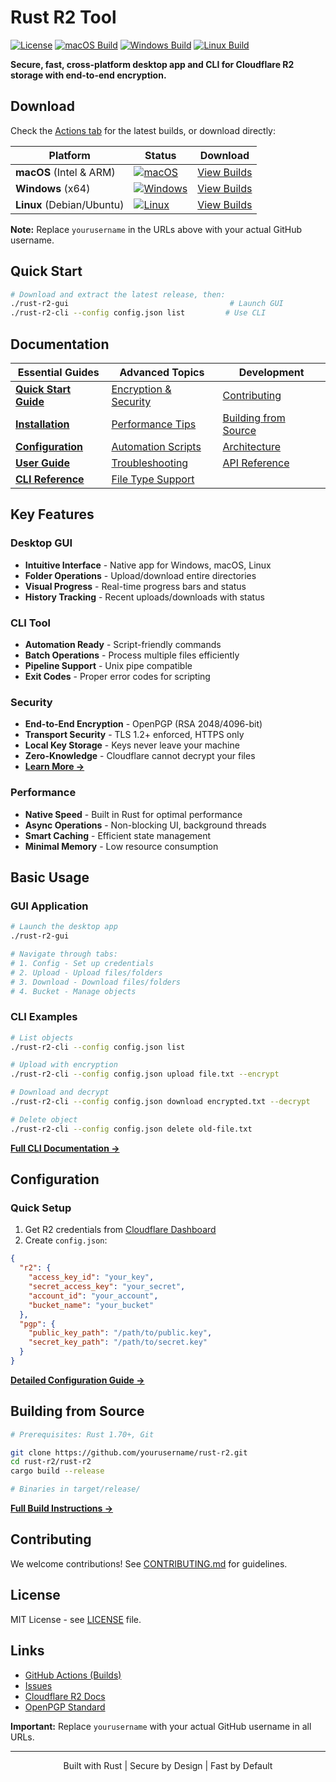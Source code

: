 # Rust R2 Tool

[![License](https://img.shields.io/badge/license-MIT-blue.svg)](LICENSE)
[![macOS Build](https://github.com/yourusername/rust-r2/actions/workflows/build-macos.yml/badge.svg)](https://github.com/yourusername/rust-r2/actions/workflows/build-macos.yml)
[![Windows Build](https://github.com/yourusername/rust-r2/actions/workflows/build-windows.yml/badge.svg)](https://github.com/yourusername/rust-r2/actions/workflows/build-windows.yml)
[![Linux Build](https://github.com/yourusername/rust-r2/actions/workflows/build-linux.yml/badge.svg)](https://github.com/yourusername/rust-r2/actions/workflows/build-linux.yml)

**Secure, fast, cross-platform desktop app and CLI for Cloudflare R2 storage with end-to-end encryption.**

## Download

Check the [Actions tab](https://github.com/yourusername/rust-r2/actions) for the latest builds, or download directly:

| Platform | Status | Download |
|----------|--------|----------|
| **macOS** (Intel & ARM) | [![macOS](https://github.com/yourusername/rust-r2/actions/workflows/build-macos.yml/badge.svg)](https://github.com/yourusername/rust-r2/actions/workflows/build-macos.yml) | [View Builds](https://github.com/yourusername/rust-r2/actions/workflows/build-macos.yml) |
| **Windows** (x64) | [![Windows](https://github.com/yourusername/rust-r2/actions/workflows/build-windows.yml/badge.svg)](https://github.com/yourusername/rust-r2/actions/workflows/build-windows.yml) | [View Builds](https://github.com/yourusername/rust-r2/actions/workflows/build-windows.yml) |
| **Linux** (Debian/Ubuntu) | [![Linux](https://github.com/yourusername/rust-r2/actions/workflows/build-linux.yml/badge.svg)](https://github.com/yourusername/rust-r2/actions/workflows/build-linux.yml) | [View Builds](https://github.com/yourusername/rust-r2/actions/workflows/build-linux.yml) |

**Note:** Replace `yourusername` in the URLs above with your actual GitHub username.

## Quick Start

```bash
# Download and extract the latest release, then:
./rust-r2-gui                                    # Launch GUI
./rust-r2-cli --config config.json list         # Use CLI
```

## Documentation

| Essential Guides | Advanced Topics | Development |
|-----------------|-----------------|-------------|
| [**Quick Start Guide**](docs/QUICK_START.md) | [Encryption & Security](docs/ENCRYPTION.md) | [Contributing](CONTRIBUTING.md) |
| [**Installation**](docs/INSTALLATION.md) | [Performance Tips](docs/USER_GUIDE.md#performance-tips) | [Building from Source](docs/INSTALLATION.md#installation-steps) |
| [**Configuration**](docs/CONFIGURATION.md) | [Automation Scripts](docs/CLI_REFERENCE.md#examples) | [Architecture](docs/ARCHITECTURE.md) |
| [**User Guide**](docs/USER_GUIDE.md) | [Troubleshooting](docs/USER_GUIDE.md#troubleshooting) | [API Reference](docs/API.md) |
| [**CLI Reference**](docs/CLI_REFERENCE.md) | [File Type Support](docs/USER_GUIDE.md#file-type-support) | |

## Key Features

### Desktop GUI
- **Intuitive Interface** - Native app for Windows, macOS, Linux
- **Folder Operations** - Upload/download entire directories
- **Visual Progress** - Real-time progress bars and status
- **History Tracking** - Recent uploads/downloads with status

### CLI Tool  
- **Automation Ready** - Script-friendly commands
- **Batch Operations** - Process multiple files efficiently
- **Pipeline Support** - Unix pipe compatible
- **Exit Codes** - Proper error codes for scripting

### Security
- **End-to-End Encryption** - OpenPGP (RSA 2048/4096-bit)
- **Transport Security** - TLS 1.2+ enforced, HTTPS only
- **Local Key Storage** - Keys never leave your machine
- **Zero-Knowledge** - Cloudflare cannot decrypt your files
- [**Learn More →**](docs/ENCRYPTION.md)

### Performance
- **Native Speed** - Built in Rust for optimal performance
- **Async Operations** - Non-blocking UI, background threads
- **Smart Caching** - Efficient state management
- **Minimal Memory** - Low resource consumption

## Basic Usage

### GUI Application
```bash
# Launch the desktop app
./rust-r2-gui

# Navigate through tabs:
# 1. Config - Set up credentials
# 2. Upload - Upload files/folders
# 3. Download - Download files/folders  
# 4. Bucket - Manage objects
```

### CLI Examples
```bash
# List objects
./rust-r2-cli --config config.json list

# Upload with encryption
./rust-r2-cli --config config.json upload file.txt --encrypt

# Download and decrypt
./rust-r2-cli --config config.json download encrypted.txt --decrypt

# Delete object
./rust-r2-cli --config config.json delete old-file.txt
```

[**Full CLI Documentation →**](docs/CLI_REFERENCE.md)

## Configuration

### Quick Setup
1. Get R2 credentials from [Cloudflare Dashboard](https://dash.cloudflare.com/)
2. Create `config.json`:
```json
{
  "r2": {
    "access_key_id": "your_key",
    "secret_access_key": "your_secret",
    "account_id": "your_account",
    "bucket_name": "your_bucket"
  },
  "pgp": {
    "public_key_path": "/path/to/public.key",
    "secret_key_path": "/path/to/secret.key"
  }
}
```

[**Detailed Configuration Guide →**](docs/CONFIGURATION.md)

## Building from Source

```bash
# Prerequisites: Rust 1.70+, Git

git clone https://github.com/yourusername/rust-r2.git
cd rust-r2/rust-r2
cargo build --release

# Binaries in target/release/
```

[**Full Build Instructions →**](docs/INSTALLATION.md)

## Contributing

We welcome contributions! See [CONTRIBUTING.md](CONTRIBUTING.md) for guidelines.

## License

MIT License - see [LICENSE](LICENSE) file.

## Links

- [GitHub Actions (Builds)](https://github.com/yourusername/rust-r2/actions)
- [Issues](https://github.com/yourusername/rust-r2/issues)
- [Cloudflare R2 Docs](https://developers.cloudflare.com/r2/)
- [OpenPGP Standard](https://www.openpgp.org/)

**Important:** Replace `yourusername` with your actual GitHub username in all URLs.

---

<p align="center">
  Built with Rust | Secure by Design | Fast by Default
</p>